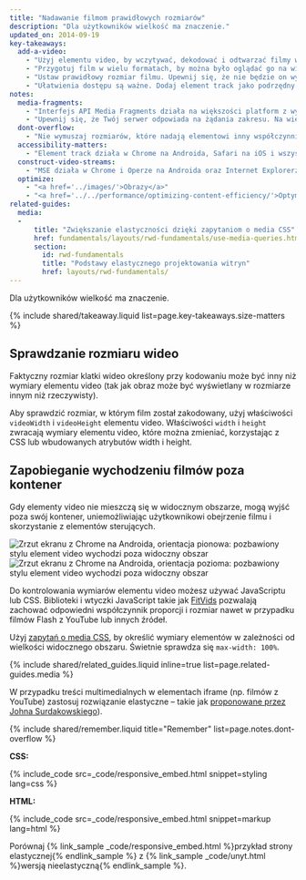 ```yaml
---
title: "Nadawanie filmom prawidłowych rozmiarów"
description: "Dla użytkowników wielkość ma znaczenie."
updated_on: 2014-09-19
key-takeaways:
  add-a-video:
    - "Użyj elementu video, by wczytywać, dekodować i odtwarzać filmy w swojej witrynie."
    - "Przygotuj film w wielu formatach, by można było oglądać go na wielu platformach mobilnych."
    - "Ustaw prawidłowy rozmiar filmu. Upewnij się, że nie będzie on wystawać poza swój kontener."
    - "Ułatwienia dostępu są ważne. Dodaj element track jako podrzędny elementu video."
notes:
  media-fragments:
    - "Interfejs API Media Fragments działa na większości platform z wyjątkiem iOS."
    - "Upewnij się, że Twój serwer odpowiada na żądania zakresu. Na większości serwerów ta funkcja jest domyślnie włączona, ale niektórzy administratorzy usług hostingowych ją wyłączają."
  dont-overflow:
    - "Nie wymuszaj rozmiarów, które nadają elementowi inny współczynnik proporcji niż ma pierwotny film. Obraz ściśnięty lub rozciągnięty źle wygląda."
  accessibility-matters:
    - "Element track działa w Chrome na Androida, Safari na iOS i wszystkich współczesnych przeglądarkach na komputerach z wyjątkiem Firefoksa (zobacz na <a href='http://caniuse.com/track' title='Stan obsługi elementu track'>caniuse.com/track</a>). Jest też dostępnych kilka rozwiązań polyfill. Zalecamy <a href='//www.delphiki.com/html5/playr/' title='Polyfill elementu track Playr'>Playr</a> i <a href='//captionatorjs.com/' title='Element track Captionator'>Captionator</a>."
  construct-video-streams:
    - "MSE działa w Chrome i Operze na Androida oraz Internet Explorerze 11 i Chrome na komputerach. Wprowadzenie obsługi w <a href='http://wiki.mozilla.org/Platform/MediaSourceExtensions' title='Oś czasu implementacji Media Source Extensions w Firefoksie'>Firefoksie</a> jest planowane."
  optimize:
    - "<a href='../images/'>Obrazy</a>"
    - "<a href='../../performance/optimizing-content-efficiency/'>Optymalizowanie obsługi treści</a>"
related-guides:
  media:
  -
      title: "Zwiększanie elastyczności dzięki zapytaniom o media CSS"
      href: fundamentals/layouts/rwd-fundamentals/use-media-queries.html
      section:
        id: rwd-fundamentals
        title: "Podstawy elastycznego projektowania witryn"
        href: layouts/rwd-fundamentals/
---
```


<p class="intro">
  Dla użytkowników wielkość ma znaczenie.
</p>



{% include shared/takeaway.liquid list=page.key-takeaways.size-matters %}


## Sprawdzanie rozmiaru wideo

Faktyczny rozmiar klatki wideo określony przy kodowaniu może być inny niż wymiary elementu video (tak jak obraz może być wyświetlany w rozmiarze innym niż rzeczywisty).

Aby sprawdzić rozmiar, w którym film został zakodowany, użyj właściwości `videoWidth` i `videoHeight` elementu video. Właściwości `width` i `height` zwracają wymiary elementu video, które można zmieniać, korzystając z CSS lub wbudowanych atrybutów width i height.

## Zapobieganie wychodzeniu filmów poza kontener

Gdy elementy video nie mieszczą się w widocznym obszarze, mogą wyjść poza swój kontener, uniemożliwiając użytkownikowi obejrzenie filmu i skorzystanie
z elementów sterujących.

<div class="mdl-grid">
  <img class="mdl-cell mdl-cell--6--col" alt="Zrzut ekranu z Chrome na Androida, orientacja pionowa: pozbawiony stylu element video wychodzi poza widoczny obszar" src="images/Chrome-Android-portrait-video-unstyled.png">
    <img class="mdl-cell mdl-cell--6--col" alt="Zrzut ekranu z Chrome na Androida, orientacja pozioma: pozbawiony stylu element video wychodzi poza widoczny obszar" src="images/Chrome-Android-landscape-video-unstyled.png">
</div>

Do kontrolowania wymiarów elementu video możesz używać JavaScriptu lub CSS. Biblioteki i wtyczki JavaScript takie jak [FitVids](//fitvidsjs.com/) pozwalają zachować odpowiedni współczynnik proporcji i rozmiar nawet w przypadku filmów Flash z YouTube lub innych źródeł.

Użyj [zapytań o media CSS](../../layouts/rwd-fundamentals/#use-css-media-queries-for-responsiveness), by określić wymiary elementów w zależności od wielkości widocznego obszaru. Świetnie sprawdza się `max-width: 100%`.

{% include shared/related_guides.liquid inline=true list=page.related-guides.media %}

W przypadku treści multimedialnych w elementach iframe (np. filmów z YouTube) zastosuj rozwiązanie elastyczne &ndash; takie jak [proponowane przez Johna Surdakowskiego](//avexdesigns.com/responsive-youtube-embed/)).

{% include shared/remember.liquid title="Remember" list=page.notes.dont-overflow %}

**CSS:**

{% include_code src=_code/responsive_embed.html snippet=styling lang=css %}

**HTML:**

{% include_code src=_code/responsive_embed.html snippet=markup lang=html %}

Porównaj {% link_sample _code/responsive_embed.html %}przykład strony elastycznej{% endlink_sample %} z {% link_sample _code/unyt.html %}wersją nieelastyczną{% endlink_sample %}.




